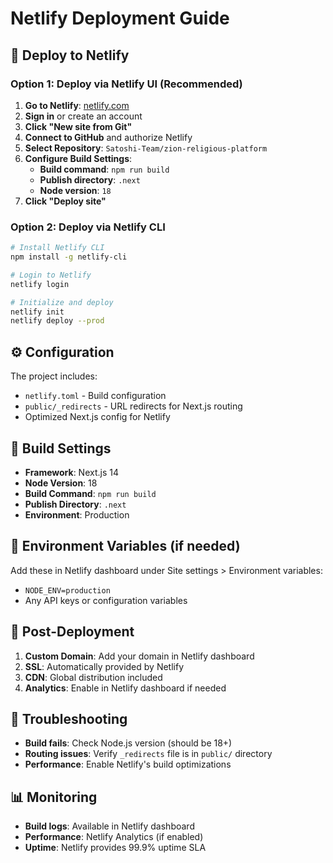 # Netlify Deployment Guide

## 🚀 Deploy to Netlify

### Option 1: Deploy via Netlify UI (Recommended)

1. **Go to Netlify**: [netlify.com](https://netlify.com)
2. **Sign in** or create an account
3. **Click "New site from Git"**
4. **Connect to GitHub** and authorize Netlify
5. **Select Repository**: `Satoshi-Team/zion-religious-platform`
6. **Configure Build Settings**:
   - **Build command**: `npm run build`
   - **Publish directory**: `.next`
   - **Node version**: `18`
7. **Click "Deploy site"**

### Option 2: Deploy via Netlify CLI

```bash
# Install Netlify CLI
npm install -g netlify-cli

# Login to Netlify
netlify login

# Initialize and deploy
netlify init
netlify deploy --prod
```

## ⚙️ Configuration

The project includes:
- `netlify.toml` - Build configuration
- `public/_redirects` - URL redirects for Next.js routing
- Optimized Next.js config for Netlify

## 🔧 Build Settings

- **Framework**: Next.js 14
- **Node Version**: 18
- **Build Command**: `npm run build`
- **Publish Directory**: `.next`
- **Environment**: Production

## 📝 Environment Variables (if needed)

Add these in Netlify dashboard under Site settings > Environment variables:
- `NODE_ENV=production`
- Any API keys or configuration variables

## 🎯 Post-Deployment

1. **Custom Domain**: Add your domain in Netlify dashboard
2. **SSL**: Automatically provided by Netlify
3. **CDN**: Global distribution included
4. **Analytics**: Enable in Netlify dashboard if needed

## 🐛 Troubleshooting

- **Build fails**: Check Node.js version (should be 18+)
- **Routing issues**: Verify `_redirects` file is in `public/` directory
- **Performance**: Enable Netlify's build optimizations

## 📊 Monitoring

- **Build logs**: Available in Netlify dashboard
- **Performance**: Netlify Analytics (if enabled)
- **Uptime**: Netlify provides 99.9% uptime SLA 